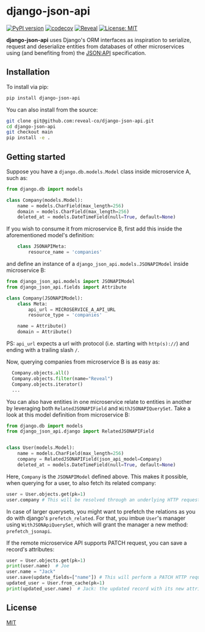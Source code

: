 # django-json-api

[![PyPI version](https://badge.fury.io/py/django-json-api.svg)](https://badge.fury.io/py/django-json-api)
[![codecov](https://codecov.io/gh/share-work/django-json-api/branch/develop/graph/badge.svg?token=hTGA39HrJV)](https://codecov.io/gh/share-work/django-json-api)
[![Reveal](https://circleci.com/gh/reveal-co/django-json-api.svg?style=shield&circle-token=727d6ee289cf310d7f2a473d02574506f6ea8ef7)](https://app.circleci.com/pipelines/github/reveal-co/django-json-api)
[![License: MIT](https://img.shields.io/badge/License-MIT-yellow.svg)](https://opensource.org/licenses/MIT)


**django-json-api** uses Django's ORM interfaces as inspiration to serialize, request and
deserialize entities from databases of other microservices using (and benefiting from) the
[JSON:API](https://jsonapi.org/) specification.


## Installation

To install via pip:

```sh
pip install django-json-api
```

You can also install from the source:

```sh
git clone git@github.com:reveal-co/django-json-api.git
cd django-json-api
git checkout main
pip install -e .
```

## Getting started

Suppose you have a `django.db.models.Model` class inside microservice A, such as:

```python
from django.db import models

class Company(models.Model):
    name = models.CharField(max_length=256)
    domain = models.CharField(max_length=256)
    deleted_at = models.DateTimeField(null=True, default=None)
```

If you wish to consume it from microservice B, first add this inside the aforementioned model's
definition:


```python
    class JSONAPIMeta:
        resource_name = 'companies'
```

and define an instance of a `django_json_api.models.JSONAPIModel` inside microservice B:

```python
from django_json_api.models import JSONAPIModel
from django_json_api.fields import Attribute

class Company(JSONAPIModel):
    class Meta:
        api_url = MICROSERVICE_A_API_URL
        resource_type = 'companies'

    name = Attribute()
    domain = Attribute()
```

PS: `api_url` expects a url with protocol (i.e. starting with `http(s)://`) and ending with a trailing slash `/`.

Now, querying companies from microservice B is as easy as:

```python
  Company.objects.all()
  Company.objects.filter(name="Reveal")
  Company.objects.iterator()
  ...
```

You can also have entities in one microservice relate to entities in another by leveraging both `RelatedJSONAPIField`
and `WithJSONAPIQuerySet`. Take a look at this model definition from microservice B:

```python
from django.db import models
from django_json_api.django import RelatedJSONAPIField


class User(models.Model):
    name = models.CharField(max_length=256)
    company = RelatedJSONAPIField(json_api_model=Company)
    deleted_at = models.DateTimeField(null=True, default=None)
```

Here, `Company` is the `JSONAPIModel` defined above. This makes it possible, when querying for a user, to also
fetch its related company:

```python
user = User.objects.get(pk=1)
user.company # This will be resolved through an underlying HTTP request
```

In case of larger querysets, you might want to prefetch the relations as you do with django's `prefetch_related`. For
that, you imbue `User`'s manager using `WithJSONApiQuerySet`, which will grant the manager a new
method: `prefetch_jsonapi`.

If the remote microservice API supports PATCH request, you can save a record's attributes:

```python
user = User.objects.get(pk=1)
print(user.name)  # Joe
user.name = "Jack"
user.save(update_fields=["name"]) # This will perform a PATCH HTTP request
updated_user = User.from_cache(pk=1)
print(updated_user.name)  # Jack: the updated record with its new attributes is cached
```


## License

[MIT](LICENSE)
